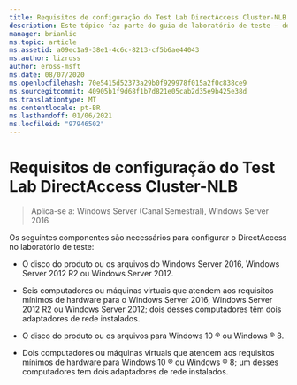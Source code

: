 ```yaml
---
title: Requisitos de configuração do Test Lab DirectAccess Cluster-NLB
description: Este tópico faz parte do guia de laboratório de teste – demonstre o DirectAccess em um cluster com o NLB do Windows para Windows Server 2016
manager: brianlic
ms.topic: article
ms.assetid: a09ec1a9-38e1-4c6c-8213-cf5b6ae44043
ms.author: lizross
author: eross-msft
ms.date: 08/07/2020
ms.openlocfilehash: 70e5415d52373a29b0f929978f015a2f0c838ce9
ms.sourcegitcommit: 40905b1f9d68f1b7d821e05cab2d35e9b425e38d
ms.translationtype: MT
ms.contentlocale: pt-BR
ms.lasthandoff: 01/06/2021
ms.locfileid: "97946502"
---
```

# <a name="directaccess-cluster-nlb-test-lab-configuration-requirements"></a>Requisitos de configuração do Test Lab DirectAccess Cluster-NLB

>Aplica-se a: Windows Server (Canal Semestral), Windows Server 2016

Os seguintes componentes são necessários para configurar o DirectAccess no laboratório de teste:

-   O disco do produto ou os arquivos do Windows Server 2016, Windows Server 2012 R2 ou Windows Server 2012.

-   Seis computadores ou máquinas virtuais que atendem aos requisitos mínimos de hardware para o Windows Server 2016, Windows Server 2012 R2 ou Windows Server 2012; dois desses computadores têm dois adaptadores de rede instalados.

-   O disco do produto ou os arquivos para Windows 10 &reg; ou Windows &reg; 8.

-   Dois computadores ou máquinas virtuais que atendem aos requisitos mínimos de hardware para Windows 10 &reg; ou Windows &reg; 8; um desses computadores tem dois adaptadores de rede instalados.